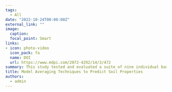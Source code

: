 ```yaml
---
tags:
  - All
date: "2022-10-24T00:00:00Z"
external_link: ""
image:
  caption: 
  focal_point: Smart
links:
- icon: photo-video
  icon_pack: fa
  name: DOI
  url: https://www.mdpi.com/2072-4292/14/3/472
summary: This study tested and evaluated a suite of nine individual base learners and seven model averaging techniques for predicting the spatial distribution of soil properties. Based on the nested-cross validation approach, the results showed that the all seven model averaging techniques performed better than the base learners. 
title: Model Averaging Techniques to Predict Soil Properties
authors: 
  - admin
---
```


